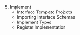   5. Implement
      * Interface Template Projects
      * Importing Interface Schemas
      * Implement Types
      * Register Implementation